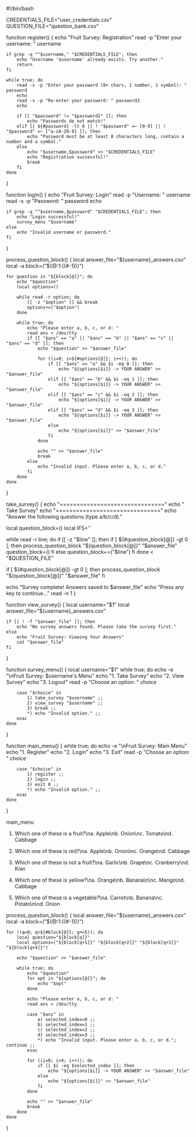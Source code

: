#!/bin/bash

CREDENTIALS_FILE="user_credentials.csv"
QUESTION_FILE="question_bank.csv"

function register() {
    echo "Fruit Survey: Registration"
    read -p "Enter your username: " username
    
    if grep -q "^$username," "$CREDENTIALS_FILE"; then
        echo "Username '$username' already exists. Try another."
        return
    fi
    
    while true; do
        read -s -p "Enter your password (8+ chars, 1 number, 1 symbol): " password
        echo
        read -s -p "Re-enter your password: " password2
        echo

        if [[ "$password" != "$password2" ]]; then
            echo "Passwords do not match!"
        elif [[ ${#password} -lt 8 || ! "$password" =~ [0-9] || ! "$password" =~ [^a-zA-Z0-9] ]]; then
            echo "Password must be at least 8 characters long, contain a number and a symbol."
        else
            echo "$username,$password" >> "$CREDENTIALS_FILE"
            echo "Registration successful!"
            break
        fi
    done
}

function login() {
    echo "Fruit Survey: Login"
    read -p "Username: " username
    read -s -p "Password: " password
    echo
    
    if grep -q "^$username,$password" "$CREDENTIALS_FILE"; then
        echo "Login successful!"
        survey_menu "$username"
    else
        echo "Invalid username or password."
    fi
}

process_question_block() {
    local answer_file="${username}_answers.csv"
    local -a block=("${@:1:$(($#-1))}")

    for question in "${block[@]}"; do
        echo "$question"
        local options=()

        while read -r option; do
            [[ -z "$option" ]] && break
            options+=("$option")  
        done

        while true; do
            echo "Please enter a, b, c, or d: "
            read ans < /dev/tty
            if [[ "$ans" == "a" || "$ans" == "b" || "$ans" == "c" || "$ans" == "d" ]]; then
                echo "$question" >> "$answer_file"

                for ((i=0; i<${#options[@]}; i++)); do
                    if [[ "$ans" == "a" && $i -eq 0 ]]; then
                        echo "${options[$i]} -> YOUR ANSWER" >> "$answer_file"
                    elif [[ "$ans" == "b" && $i -eq 1 ]]; then
                        echo "${options[$i]} -> YOUR ANSWER" >> "$answer_file"
                    elif [[ "$ans" == "c" && $i -eq 2 ]]; then
                        echo "${options[$i]} -> YOUR ANSWER" >> "$answer_file"
                    elif [[ "$ans" == "d" && $i -eq 3 ]]; then
                        echo "${options[$i]} -> YOUR ANSWER" >> "$answer_file"
                    else
                        echo "${options[$i]}" >> "$answer_file"
                    fi
                done

                echo "" >> "$answer_file" 
                break
            else
                echo "Invalid input. Please enter a, b, c, or d."
            fi
        done
    done
}


take_survey() {
  echo "==============================="
  echo "         Take Survey"
  echo "==============================="
  echo "Answer the following questions (type a/b/c/d)."

  local question_block=()
  local IFS='' 

  while read -r line; do
    if [[ -z "$line" ]]; then
      if [ ${#question_block[@]} -gt 0 ]; then
        process_question_block "${question_block[@]}" "$answer_file"
        question_block=()
      fi
    else
      question_block+=("$line")
    fi
  done < "$QUESTION_FILE"

  if [ ${#question_block[@]} -gt 0 ]; then
    process_question_block "${question_block[@]}" "$answer_file"
  fi

  echo "Survey complete! Answers saved to $answer_file"
  echo "Press any key to continue..."
  read -n 1
}

function view_survey() {
    local username="$1"
    local answer_file="${username}_answers.csv"
    
    if [[ ! -f "$answer_file" ]]; then
        echo "No survey answers found. Please take the survey first."
    else
        echo "Fruit Survey: Viewing Your Answers"
        cat "$answer_file"
    fi
}

function survey_menu() {
    local username="$1"
    while true; do
        echo -e "\nFruit Survey: $username's Menu"
        echo "1. Take Survey"
        echo "2. View Survey"
        echo "3. Logout"
        read -p "Choose an option: " choice
        
        case "$choice" in
            1) take_survey "$username" ;;
            2) view_survey "$username" ;;
            3) break ;;
            *) echo "Invalid option." ;;
        esac
    done
}

function main_menu() {
    while true; do
        echo -e "\nFruit Survey: Main Menu"
        echo "1. Register"
        echo "2. Login"
        echo "3. Exit"
        read -p "Choose an option: " choice
        
        case "$choice" in
            1) register ;;
            2) login ;;
            3) exit 0 ;;
            *) echo "Invalid option." ;;
        esac
    done
}

main_menu

1. Which one of these is a fruit?\na. Apple\nb. Onion\nc. Tomato\nd. Cabbage

2. Which one of these is red?\na. Apple\nb. Onion\nc. Orange\nd. Cabbage

3. Which one of these is not a fruit?\na. Garlic\nb. Grape\nc. Cranberry\nd. Kiwi

4. Which one of these is yellow?\na. Orange\nb. Banana\n\nc. Mango\nd. Cabbage

5. Which one of these is a vegetable?\na. Carrot\nb. Banana\nc. Potato\n\nd. Onion


process_question_block() {
    local answer_file="${username}_answers.csv"
    local -a block=("${@:1:$(($#-1))}")

    for ((q=0; q<${#block[@]}; q+=5)); do
        local question="${block[q]}"
        local options=("${block[q+1]}" "${block[q+2]}" "${block[q+3]}" "${block[q+4]}")

        echo "$question" >> "$answer_file"

        while true; do
            echo "$question"
            for opt in "${options[@]}"; do
                echo "$opt"
            done

            echo "Please enter a, b, c, or d: "
            read ans < /dev/tty

            case "$ans" in
                a) selected_index=0 ;;
                b) selected_index=1 ;;
                c) selected_index=2 ;;
                d) selected_index=3 ;;
                *) echo "Invalid input. Please enter a, b, c, or d."; continue ;;
            esac

            for ((i=0; i<4; i++)); do
                if [[ $i -eq $selected_index ]]; then
                    echo "${options[$i]} -> YOUR ANSWER" >> "$answer_file"
                else
                    echo "${options[$i]}" >> "$answer_file"
                fi
            done

            echo "" >> "$answer_file"
            break
        done
    done
}





